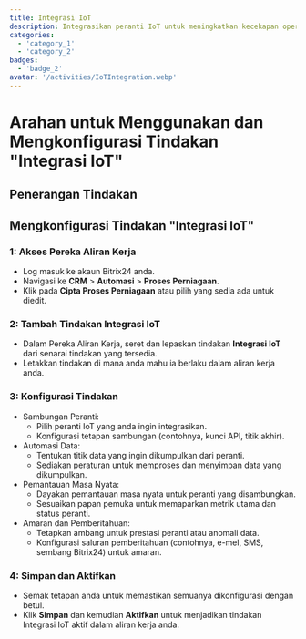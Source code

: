 ```yaml
---
title: Integrasi IoT
description: Integrasikan peranti IoT untuk meningkatkan kecekapan operasi.
categories: 
  - 'category_1'
  - 'category_2'
badges: 
  - 'badge_2'
avatar: '/activities/IoTIntegration.webp'
---
```

# Arahan untuk Menggunakan dan Mengkonfigurasi Tindakan "Integrasi IoT"

## Penerangan Tindakan

## **Mengkonfigurasi Tindakan "Integrasi IoT"**

### 1: Akses Pereka Aliran Kerja
- Log masuk ke akaun Bitrix24 anda.
- Navigasi ke **CRM** > **Automasi** > **Proses Perniagaan**.
- Klik pada **Cipta Proses Perniagaan** atau pilih yang sedia ada untuk diedit.

### 2: Tambah Tindakan Integrasi IoT
- Dalam Pereka Aliran Kerja, seret dan lepaskan tindakan **Integrasi IoT** dari senarai tindakan yang tersedia.
- Letakkan tindakan di mana anda mahu ia berlaku dalam aliran kerja anda.

### 3: Konfigurasi Tindakan
- Sambungan Peranti:
  - Pilih peranti IoT yang anda ingin integrasikan.
  - Konfigurasi tetapan sambungan (contohnya, kunci API, titik akhir).
- Automasi Data:
  - Tentukan titik data yang ingin dikumpulkan dari peranti.
  - Sediakan peraturan untuk memproses dan menyimpan data yang dikumpulkan.
- Pemantauan Masa Nyata:
  - Dayakan pemantauan masa nyata untuk peranti yang disambungkan.
  - Sesuaikan papan pemuka untuk memaparkan metrik utama dan status peranti.
- Amaran dan Pemberitahuan:
  - Tetapkan ambang untuk prestasi peranti atau anomali data.
  - Konfigurasi saluran pemberitahuan (contohnya, e-mel, SMS, sembang Bitrix24) untuk amaran.

### 4: Simpan dan Aktifkan
- Semak tetapan anda untuk memastikan semuanya dikonfigurasi dengan betul.
- Klik **Simpan** dan kemudian **Aktifkan** untuk menjadikan tindakan Integrasi IoT aktif dalam aliran kerja anda.